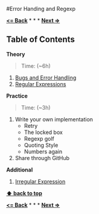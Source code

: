 #Error Handing and Regexp

**[<= Back](../organize-code/modules.md)**		*	*	*	**[Next =>](project-the-programm-language.md)**


## Table of Contents

**Theory**

> Time: (~6h)

1. [Bugs and Error Handling](http://eloquentjavascript.net/08_error.html)
1. [Regular Expressions](http://eloquentjavascript.net/09_regexp.html)

**Practice**

>Time: (~3h)


1. Write your own implementation
	* Retry
	* The locked box
	* Regexp golf
	* Quoting Style
	* Numbers again
1. Share through GitHub


**Additional**

1. [Irregular Expression](http://blog.brentlaabs.com/2015/05/three-tales-of-second-system-syndrome.html)

**[⬆ back to top](#table-of-contents)**

**[<= Back](../organize-code/modules.md)**		*	*	*	**[Next =>](project-the-programm-language.md)**





